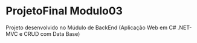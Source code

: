 # ProjetoFinal Modulo03
 Projeto desenvolvido no Múdulo de BackEnd (Aplicação Web em C# .NET-MVC e CRUD com Data Base)
